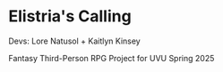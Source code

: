 # Elistria's Calling

Devs: Lore Natusol + Kaitlyn Kinsey

Fantasy Third-Person RPG Project for UVU Spring 2025
